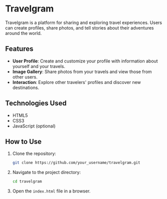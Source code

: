 
# Travelgram

Travelgram is a platform for sharing and exploring travel experiences. Users can create profiles, share photos, and tell stories about their adventures around the world.

## Features

- **User Profile**: Create and customize your profile with information about yourself and your travels.
- **Image Gallery**: Share photos from your travels and view those from other users.
- **Interaction**: Explore other travelers' profiles and discover new destinations.

## Technologies Used

- HTML5
- CSS3
- JavaScript (optional)

## How to Use

1. Clone the repository:
   ```bash
   git clone https://github.com/your_username/travelgram.git
   ```

2. Navigate to the project directory:
   ```bash
   cd travelgram
   ```

3. Open the `index.html` file in a browser.
